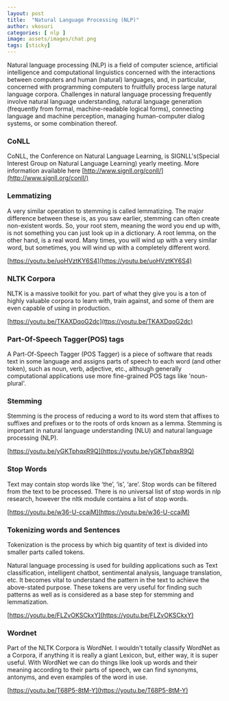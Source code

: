 ```yaml
---
layout: post
title:  "Natural Language Processing (NLP)"
author: vkosuri
categories: [ nlp ]
image: assets/images/chat.png
tags: [sticky]
---
```


Natural language processing (NLP) is a field of computer science, artificial intelligence and computational 
linguistics concerned with the interactions between computers and human (natural) languages, and, in particular, 
concerned with programming computers to fruitfully process large natural language corpora. Challenges in 
natural language processing frequently involve natural language understanding, natural language generation 
(frequently from formal, machine-readable logical forms), connecting language and machine perception, managing 
human-computer dialog systems, or some combination thereof.


### CoNLL
CoNLL, the Conference on Natural Language Learning, is SIGNLL's(Special Interest Group on Natural Language Learning) yearly meeting.
More information available here [http://www.signll.org/conll/](http://www.signll.org/conll/)

### Lemmatizing
A very similar operation to stemming is called lemmatizing. The major difference between these is, as you saw earlier,
stemming can often create non-existent words. So, your root stem, meaning the word you end up with, is not something 
you can just look up in a dictionary. A root lemma, on the other hand, is a real word. Many times, you will wind up 
with a very similar word, but sometimes, you will wind up with a completely different word.

[https://youtu.be/uoHVztKY6S4](https://youtu.be/uoHVztKY6S4)

### NLTK Corpora
NLTK is a massive toolkit for you. part of what they give you is a ton of highly valuable corpora to learn with, 
train against, and some of them are even capable of using in production.

[https://youtu.be/TKAXDqoG2dc](ttps://youtu.be/TKAXDqoG2dc)

### Part-Of-Speech Tagger(POS) tags
A Part-Of-Speech Tagger (POS Tagger) is a piece of software that reads text in some language and assigns parts of 
speech to each word (and other token), such as noun, verb, adjective, etc., although generally computational 
applications use more fine-grained POS tags like 'noun-plural'.

### Stemming
Stemming is the process of reducing a word to its word stem that affixes to suffixes and prefixes or to the roots of 
ords known as a lemma. Stemming is important in natural language understanding (NLU) and 
natural language processing (NLP).

[https://youtu.be/yGKTphqxR9Q](https://youtu.be/yGKTphqxR9Q)

### Stop Words
Text may contain stop words like ‘the’, ‘is’, ‘are’. Stop words can be filtered from the text to be processed. 
There is no universal list of stop words in nlp research, however the nltk module contains a list of stop words.

[https://youtu.be/w36-U-ccajM](https://youtu.be/w36-U-ccajM)

### Tokenizing words and Sentences
Tokenization is the process by which big quantity of text is divided into smaller parts called tokens.

Natural language processing is used for building applications such as Text classification, intelligent chatbot, 
sentimental analysis, language translation, etc. It becomes vital to understand the pattern in the text to achieve 
the above-stated purpose. These tokens are very useful for finding such patterns as well as is considered as a 
base step for stemming and lemmatization.	

[https://youtu.be/FLZvOKSCkxY](https://youtu.be/FLZvOKSCkxY)

### Wordnet
Part of the NLTK Corpora is WordNet. I wouldn't totally classify WordNet as a Corpora, if anything it is really a 
giant Lexicon, but, either way, it is super useful. With WordNet we can do things like look up words and their 
meaning according to their parts of speech, we can find synonyms, antonyms, and even examples of the word in use.

[https://youtu.be/T68P5-8tM-Y](https://youtu.be/T68P5-8tM-Y)

